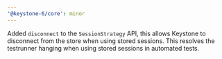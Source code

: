 ```yaml
---
'@keystone-6/core': minor
---
```


Added `disconnect` to the `SessionStrategy` API, this allows Keystone to disconnect from the store when using stored sessions. This resolves the testrunner hanging when using stored sessions in automated tests.
